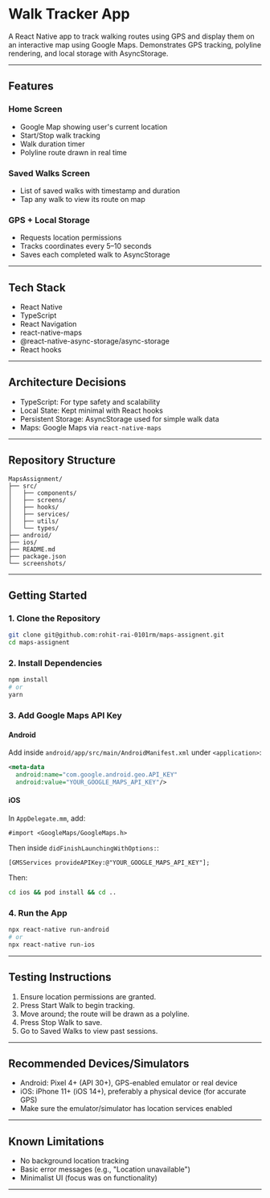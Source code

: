 # Walk Tracker App

A React Native app to track walking routes using GPS and display them on an interactive map using Google Maps. Demonstrates GPS tracking, polyline rendering, and local storage with AsyncStorage.

---

## Features

### Home Screen

* Google Map showing user's current location
* Start/Stop walk tracking
* Walk duration timer
* Polyline route drawn in real time

### Saved Walks Screen

* List of saved walks with timestamp and duration
* Tap any walk to view its route on map

### GPS + Local Storage

* Requests location permissions
* Tracks coordinates every 5–10 seconds
* Saves each completed walk to AsyncStorage

---

## Tech Stack

* React Native
* TypeScript
* React Navigation
* react-native-maps
* @react-native-async-storage/async-storage
* React hooks 

---

## Architecture Decisions

* TypeScript: For type safety and scalability
* Local State: Kept minimal with React hooks
* Persistent Storage: AsyncStorage used for simple walk data
* Maps: Google Maps via `react-native-maps`

---

## Repository Structure

```
MapsAssignment/
├── src/
│   ├── components/
│   ├── screens/
│   ├── hooks/
│   ├── services/
│   ├── utils/
│   └── types/
├── android/
├── ios/
├── README.md
├── package.json
└── screenshots/
```

---

## Getting Started

### 1. Clone the Repository

```bash
git clone git@github.com:rohit-rai-0101rm/maps-assignent.git
cd maps-assignent
```

### 2. Install Dependencies

```bash
npm install
# or
yarn
```

### 3. Add Google Maps API Key

#### Android

Add inside `android/app/src/main/AndroidManifest.xml` under `<application>`:

```xml
<meta-data
  android:name="com.google.android.geo.API_KEY"
  android:value="YOUR_GOOGLE_MAPS_API_KEY"/>
```

#### iOS

In `AppDelegate.mm`, add:

```objc
#import <GoogleMaps/GoogleMaps.h>
```

Then inside `didFinishLaunchingWithOptions:`:

```objc
[GMSServices provideAPIKey:@"YOUR_GOOGLE_MAPS_API_KEY"];
```

Then:

```bash
cd ios && pod install && cd ..
```

### 4. Run the App

```bash
npx react-native run-android
# or
npx react-native run-ios
```

---

## Testing Instructions

1. Ensure location permissions are granted.
2. Press Start Walk to begin tracking.
3. Move around; the route will be drawn as a polyline.
4. Press Stop Walk to save.
5. Go to Saved Walks to view past sessions.

---

## Recommended Devices/Simulators

* Android: Pixel 4+ (API 30+), GPS-enabled emulator or real device
* iOS: iPhone 11+ (iOS 14+), preferably a physical device (for accurate GPS)
* Make sure the emulator/simulator has location services enabled

---



## Known Limitations

* No background location tracking
* Basic error messages (e.g., "Location unavailable")
* Minimalist UI (focus was on functionality)

---


